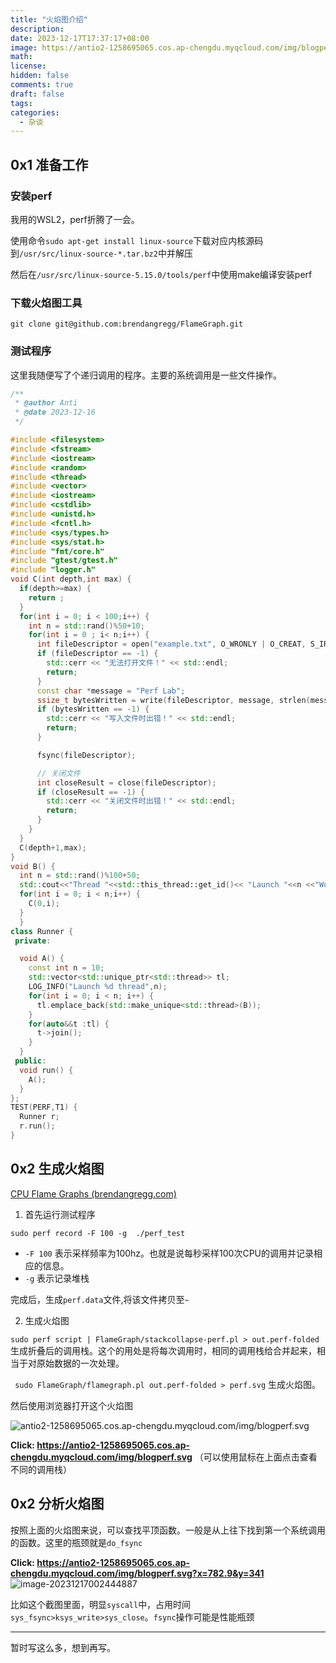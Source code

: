 ```yaml
---
title: "火焰图介绍"
description: 
date: 2023-12-17T17:37:17+08:00
image: https://antio2-1258695065.cos.ap-chengdu.myqcloud.com/img/blogperf.svg?x=782.9&y=341
math: 
license: 
hidden: false
comments: true
draft: false
tags:
categories: 
  - 杂谈
---
```


## 0x1 准备工作

### 安装perf

我用的WSL2，perf折腾了一会。

使用命令`sudo apt-get install linux-source`下载对应内核源码到`/usr/src/linux-source-*.tar.bz2`中并解压

然后在`/usr/src/linux-source-5.15.0/tools/perf`中使用make编译安装perf

### 下载火焰图工具

```shell
git clone git@github.com:brendangregg/FlameGraph.git
```

### 测试程序

这里我随便写了个递归调用的程序。主要的系统调用是一些文件操作。

```cpp
/**
 * @author Anti
 * @date 2023-12-16
 */

#include <filesystem>
#include <fstream>
#include <iostream>
#include <random>
#include <thread>
#include <vector>
#include <iostream>
#include <cstdlib>
#include <unistd.h>
#include <fcntl.h>
#include <sys/types.h>
#include <sys/stat.h>
#include "fmt/core.h"
#include "gtest/gtest.h"
#include "logger.h"
void C(int depth,int max) {
  if(depth>=max) {
    return ;
  }
  for(int i = 0; i < 100;i++) {
    int n = std::rand()%50+10;
    for(int i = 0 ; i< n;i++) {
      int fileDescriptor = open("example.txt", O_WRONLY | O_CREAT, S_IRUSR | S_IWUSR);
      if (fileDescriptor == -1) {
        std::cerr << "无法打开文件！" << std::endl;
        return;
      }
      const char *message = "Perf Lab";
      ssize_t bytesWritten = write(fileDescriptor, message, strlen(message));
      if (bytesWritten == -1) {
        std::cerr << "写入文件时出错！" << std::endl;
        return;
      }

      fsync(fileDescriptor);

      // 关闭文件
      int closeResult = close(fileDescriptor);
      if (closeResult == -1) {
        std::cerr << "关闭文件时出错！" << std::endl;
        return;
      }
    }
  }
  C(depth+1,max);
}
void B() {
  int n = std::rand()%100+50;
  std::cout<<"Thread "<<std::this_thread::get_id()<< "Launch "<<n <<"Workers"<<std::endl;
  for(int i = 0; i < n;i++) {
    C(0,i);
  }
  }
class Runner {
 private:

  void A() {
    const int n = 10;
    std::vector<std::unique_ptr<std::thread>> tl;
    LOG_INFO("Launch %d thread",n);
    for(int i = 0; i < n; i++) {
      tl.emplace_back(std::make_unique<std::thread>(B));
    }
    for(auto&&t :tl) {
      t->join();
    }
  }
 public:
  void run() {
    A();
  }
};
TEST(PERF,T1) {
  Runner r;
  r.run();
}
```

## 0x2 生成火焰图

[CPU Flame Graphs (brendangregg.com)](https://www.brendangregg.com/FlameGraphs/cpuflamegraphs.html#Instructions)

1. 首先运行测试程序

`sudo perf record -F 100 -g  ./perf_test`

- `-F 100` 表示采样频率为100hz。也就是说每秒采样100次CPU的调用并记录相应的信息。
- `-g` 表示记录堆栈

完成后，生成`perf.data`文件,将该文件拷贝至`~`

2. 生成火焰图

`sudo perf script | FlameGraph/stackcollapse-perf.pl > out.perf-folded`生成折叠后的调用栈。这个的用处是将每次调用时，相同的调用栈给合并起来，相当于对原始数据的一次处理。



` sudo FlameGraph/flamegraph.pl out.perf-folded > perf.svg` 生成火焰图。

然后使用浏览器打开这个火焰图

![antio2-1258695065.cos.ap-chengdu.myqcloud.com/img/blogperf.svg](https://antio2-1258695065.cos.ap-chengdu.myqcloud.com/img/blogperf.svg)

**Click: https://antio2-1258695065.cos.ap-chengdu.myqcloud.com/img/blogperf.svg**
（可以使用鼠标在上面点击查看不同的调用栈）

## 0x2 分析火焰图

按照上面的火焰图来说，可以查找平顶函数。一般是从上往下找到第一个系统调用的函数。这里的瓶颈就是`do_fsync`



**Click: https://antio2-1258695065.cos.ap-chengdu.myqcloud.com/img/blogperf.svg?x=782.9&y=341**
![image-20231217002444887](https://antio2-1258695065.cos.ap-chengdu.myqcloud.com/img/blogimage-20231217002444887.png)

比如这个截图里面，明显`syscall`中，占用时间`sys_fsync>ksys_write>sys_close`。`fsync`操作可能是性能瓶颈

---

暂时写这么多，想到再写。
